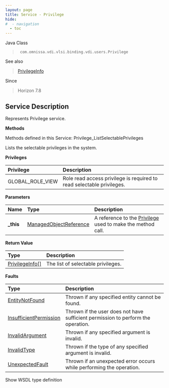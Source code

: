```yaml
---
layout: page
title: Service - Privilege
hide:
#  - navigation
  - toc
---
```








Java Class
> ` com.omnissa.vdi.vlsi.binding.vdi.users.Privilege`

See also
> [PrivilegeInfo](vdi.users.Privilege.PrivilegeInfo.md)

Since
> Horizon 7.8





## Service Description

Represents Privilege service.

**Methods**

Methods defined in this Service:
Privilege_ListSelectablePrivileges




Lists the selectable privileges in the system.

**Privileges**

Privilege | Description
:---|:---
GLOBAL_ROLE_VIEW|  Role read access privilege is required to read selectable privileges.



**Parameters**

 Name | Type | Description
:---|:---|:---
**_this**| [ManagedObjectReference](vmodl.ManagedObjectReference.md)|  A reference to the [Privilege](vdi.users.Privilege.md) used to make the method call.



**Return Value**

Type | Description
:---|:---
[PrivilegeInfo[]](vdi.users.Privilege.PrivilegeInfo.md)| The list of selectable privileges.



**Faults**

Type | Description
:---|:---
[EntityNotFound](vdi.fault.EntityNotFound.md)| Thrown if any specified entity cannot be found.
[InsufficientPermission](vdi.fault.InsufficientPermission.md)| Thrown if the user does not have sufficient permission to perform the operation.
[InvalidArgument](vdi.fault.InvalidArgument.md)| Thrown if any specified argument is invalid.
[InvalidType](vdi.fault.InvalidType.md)| Thrown if the type of any specified argument is invalid.
[UnexpectedFault](vdi.fault.UnexpectedFault.md)| Thrown if an unexpected error occurs while performing the operation.

Show WSDL type definition












 
